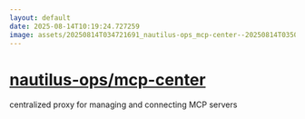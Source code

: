 ```yaml
---
layout: default
date: 2025-08-14T10:19:24.727259
image: assets/20250814T034721691_nautilus-ops_mcp-center--20250814T035054032--cropped.png
---
```


# [nautilus-ops/mcp-center](https://github.com/nautilus-ops/mcp-center)

centralized proxy for managing and connecting MCP servers

